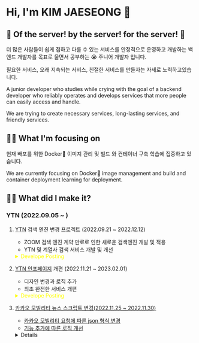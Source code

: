 
# Hi, I'm KIM JAESEONG 👋
## 🐋 Of the server! by the server! for the server! 🐋

더 많은 사람들이 쉽게 접하고 다룰 수  있는 서비스를 안정적으로 운영하고 개발하는 백엔드 개발자를 목표로 울면서 공부하는 😭 주니어 개발자 입니다.

필요한 서비스, 오래 지속되는 서비스, 친절한 서비스를 만들자는 자세로 노력하고있습니다.


A junior developer who studies while crying with the goal of a backend developer who reliably operates and develops services that more people can easily access and handle.

We are trying to create necessary services, long-lasting services, and friendly services.

## 👨‍💻 What I'm focusing on 
현재 배포를 위한 Docker🐋 이미지 관리 및 빌드 와 컨테이너 구축 학습에 집중하고 있습니다.

We are currently focusing on Docker🐋 image management and build and container deployment learning for deployment.



## 🕵️‍♀️ What did I make it?
### YTN (2022.09.05 ~ )

1. [YTN](https://www.ytn.co.kr/) 검색 엔진 변경 프로젝트 (2022.09.21 ~ 2022.12.12)
   - ZOOM 검색 엔진 계약 만료로 인한 새로운 검색엔진 개발 및 적용
   - YTN 및 계열사 검색 서비스 개발 및 개선

    <details>
        <summary style="color:yellow;">Develope Posting</summary>
   
   * <a href="https://languagefight.tistory.com/196" style="text-decoration:underline;">스핑크스 특징 및 문제점<br>
   * <a href="https://github.com/KIM-JS-95/TIL/blob/master/%EC%BD%94%EB%93%9C%EB%A6%AC%EB%B7%B0/PHP%EC%BD%94%EB%93%9C%EA%B0%9C%EC%84%A0.markdown" style="text-decoration:underline;">쿼리 로직 개선과 PHP 로직 개선<br>
   * <a href="">후기<br>
       </details>

2. [YTN 인포페이지](https://infor.ytn.co.kr/) 개편 (2022.11.21 ~ 2023.02.01)
   - 디자인 변경과 로직 추가
   - 최초 완전한 서비스 개편
   <details>
      <summary style="color:yellow;">Develope Posting</summary>

   * <a href="">후기<br>


   </details>
         
         
3. 카카오 모빌리티 뉴스 스크립트 변경(2022.11.25 ~ 2022.11.30)
   - 카카오 모빌리티 요청에 따른 json 형식 변경
   - 기능 추가에 따른 로직 개선
   <details>
     <summary style="color:yellow;">Develope Posting</summary>

   * <a href="https://github.com/KIM-JS-95/TIL/blob/master/%EC%BD%94%EB%93%9C%EB%A6%AC%EB%B7%B0/PHP%EC%BD%94%EB%93%9C%EA%B0%9C%EC%84%A02.markdown" style="text-decoration:underline;">json 데이터 변형 과 while 문 사용 주의<br>

   </details>
